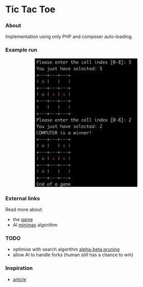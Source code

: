 # Tic Tac Toe

### About

Implementation using only PHP and composer auto-loading.

### Example run
<p align="center">
    <img width="320" src="https://raw.githubusercontent.com/bzbislawski/tic-tac-toe/master/resources/gameplay.jpg">
</p>

### External links
Read more about:
- the [game](https://en.wikipedia.org/wiki/Tic-tac-toe)
- AI [minimax](https://en.wikipedia.org/wiki/Minimax) algorithm

### TODO
- optimise with search algorithm [alpha-beta pruning](https://en.wikipedia.org/wiki/Alpha%E2%80%93beta_pruning)
- allow AI to handle forks (human still has a chance to win)

### Inspiration
- [article](https://www.ntu.edu.sg/home/ehchua/programming/java/JavaGame_TicTacToe_AI.html)
